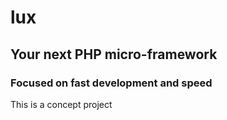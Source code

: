# lux

## Your next PHP micro-framework
### Focused on fast development and speed

This is a concept project